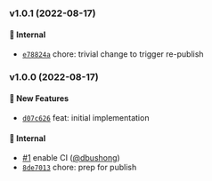 ### v1.0.1 (2022-08-17)
<a id="v1.0.1"></a>
#### 🏡 Internal

* [`e78824a`](https://github.com/groupon/declarative-nock/commit/e78824afe381902169c1ceabf20c62a78395199e) chore: trivial change to trigger re-publish


### v1.0.0 (2022-08-17)
<a id="v1.0.0"></a>
#### 🚀 New Features

* [`d07c626`](https://github.com/groupon/declarative-nock/commit/d07c62654bf27204c27b5d58676719399a91f88b) feat: initial implementation

#### 🏡 Internal

* [#1](https://github.com/groupon/declarative-nock/pull/1) enable CI ([@dbushong](https://github.com/dbushong))
* [`8de7013`](https://github.com/groupon/declarative-nock/commit/8de70131c85403679e78c8beb8e510caef95a0d2) chore: prep for publish
